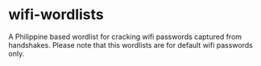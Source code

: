 # wifi-wordlists

A Philippine based wordlist for cracking wifi passwords captured from handshakes.
Please note that this wordlists are for default wifi passwords only.
